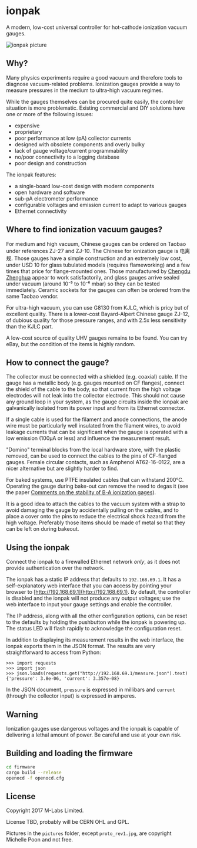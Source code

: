 ionpak
======

A modern, low-cost universal controller for hot-cathode ionization vacuum gauges.

![ionpak picture](https://raw.githubusercontent.com/m-labs/ionpak/master/pictures/full_ionpak_front_resized.jpg)

Why?
----

Many physics experiments require a good vacuum and therefore tools to diagnose vacuum-related problems. Ionization gauges provide a way to measure pressures in the medium to ultra-high vacuum regimes.

While the gauges themselves can be procured quite easily, the controller situation is more problematic. Existing commercial and DIY solutions have one or more of the following issues:

 * expensive
 * proprietary
 * poor performance at low (pA) collector currents
 * designed with obsolete components and overly bulky
 * lack of gauge voltage/current programmability
 * no/poor connectivity to a logging database
 * poor design and construction

The ionpak features:

 * a single-board low-cost design with modern components
 * open hardware and software
 * sub-pA electrometer performance
 * configurable voltages and emission current to adapt to various gauges
 * Ethernet connectivity

Where to find ionization vacuum gauges?
---------------------------------------

For medium and high vacuum, Chinese gauges can be ordered on Taobao under references ZJ-27 and ZJ-10. The Chinese for ionization gauge is 电离规. Those gauges have a simple construction and an extremely low cost, under USD 10 for glass tubulated models (requires flameworking) and a few times that price for flange-mounted ones. Those manufactured by [Chengdu Zhenghua](http://www.zhvacuum.com) appear to work satisfactorily, and glass gauges arrive sealed under vacuum (around 10⁻⁵ to 10⁻⁶ mbar) so they can be tested immediately. Ceramic sockets for the gauges can often be ordered from the same Taobao vendor.

For ultra-high vacuum, you can use G8130 from KJLC, which is pricy but of excellent quality. There is a lower-cost Bayard-Alpert Chinese gauge ZJ-12, of dubious quality for those pressure ranges, and with 2.5x less sensitivity than the KJLC part.

A low-cost source of quality UHV gauges remains to be found. You can try eBay, but the condition of the items is highly random.

How to connect the gauge?
-------------------------

The collector must be connected with a shielded (e.g. coaxial) cable. If the gauge has a metallic body (e.g. gauges mounted on CF flanges), connect the shield of the cable to the body, so that current from the high voltage electrodes will not leak into the collector electrode. This should not cause any ground loop in your system, as the gauge circuits inside the ionpak are galvanically isolated from its power input and from its Ethernet connector.

If a single cable is used for the filament and anode connections, the anode wire must be particularly well insulated from the filament wires, to avoid leakage currents that can be significant when the gauge is operated with a low emission (100µA or less) and influence the measurement result.

"Domino" terminal blocks from the local hardware store, with the plastic removed, can be used to connect the cables to the pins of CF-flanged gauges. Female circular contacts, such as Amphenol AT62-16-0122, are a nicer alternative but are slightly harder to find.

For baked systems, use PTFE insulated cables that can withstand 200°C. Operating the gauge during bake-out can remove the need to degas it (see the paper [Comments on the stability of B-A ionization gages](https://www.nist.gov/sites/default/files/documents/calibrations/jv13-2.pdf)).

It is a good idea to attach the cables to the vacuum system with a strap to avoid damaging the gauge by accidentally pulling on the cables, and to place a cover onto the pins to reduce the electrical shock hazard from the high voltage. Preferably those items should be made of metal so that they can be left on during bakeout.

Using the ionpak
----------------
Connect the ionpak to a firewalled Ethernet network *only*, as it does not provide authentication over the network.

The ionpak has a static IP address that defaults to `192.168.69.1`. It has a self-explanatory web interface that you can access by pointing your browser to [http://192.168.69.1](http://192.168.69.1). By default, the controller is disabled and the ionpak will not produce any output voltages; use the web interface to input your gauge settings and enable the controller.

The IP address, along with all the other configuration options, can be reset to the defaults by holding the pushbutton while the ionpak is powering up. The status LED will flash rapidly to acknowledge the configuration reset.

In addition to displaying its measurement results in the web interface, the ionpak exports them in the JSON format. The results are very straightforward to access from Python:

```
>>> import requests
>>> import json
>>> json.loads(requests.get("http://192.168.69.1/measure.json").text)
{'pressure': 3.8e-06, 'current': 3.357e-08}
```

In the JSON document, `pressure` is expressed in millibars and `current` (through the collector input) is expressed in amperes.

Warning
-------

Ionization gauges use dangerous voltages and the ionpak is capable of delivering a lethal amount of power. Be careful and use at your own risk.


Building and loading the firmware
---------------------------------

```sh
cd firmware
cargo build --release
openocd -f openocd.cfg
```

License
-------

Copyright 2017 M-Labs Limited.

License TBD, probably will be CERN OHL and GPL.

Pictures in the ``pictures`` folder, except ``proto_rev1.jpg``, are copyright Michelle Poon and not free.
